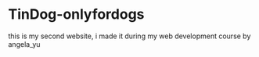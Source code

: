 # TinDog-onlyfordogs
this is my second website, i made it during my web development course by angela_yu
